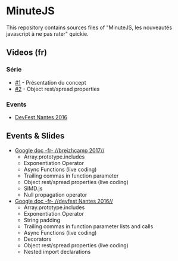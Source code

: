 # MinuteJS
This repository contains sources files of "MinuteJS, les nouveautés javascript à ne pas rater" quickie.

## Videos (fr)
### Série
 - [#1](https://www.youtube.com/watch?v=-yDsLsFj5H8) - Présentation du concept
 - [#2](https://www.youtube.com/watch?v=G84DyiXG_Wc) - Object rest/spread properties

### Events
 - [DevFest Nantes 2016](https://www.youtube.com/watch?v=P-gPyRpLcu0)

## Events & Slides
 - [Google doc -fr- //breizhcamp 2017//](https://docs.google.com/presentation/d/1T3ab_-cG9Y998XJTYr1jRESXYESJUWLWRue9oh7i0ho/edit?usp=sharing)
   - Array.prototype.includes
   - Exponentiation Operator
   - Async Functions (live coding)
   - Trailing commas in function parameter
   - Object rest/spread properties (live coding)
   - SIMD.js
   - Null propagation operator
 - [Google doc -fr- //devfest Nantes 2016//](https://docs.google.com/presentation/d/14TorRNaSEG08mdbgLz02rT3SC6bkyGTwqccOIG-2R1o/edit?usp=sharing)
   - Array.prototype.includes
   - Exponentiation Operator
   - String padding
   - Trailing commas in function parameter lists and calls
   - Async Functions (live coding)
   - Decorators
   - Object rest/spread properties (live coding)
   - Nested import declarations
